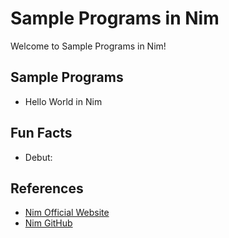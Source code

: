 # Sample Programs in Nim

Welcome to Sample Programs in Nim!

## Sample Programs

- Hello World in Nim

## Fun Facts

- Debut:

## References

- [Nim Official Website](https://nim-lang.org/)
- [Nim GitHub](https://github.com/nim-lang/Nim)
